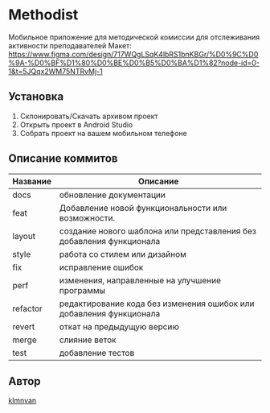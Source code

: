 # Methodist
Мобильное приложение для методической комиссии для отслеживания активности преподавателей
Макет: https://www.figma.com/design/717WQgLSqK4lbRS1bnKBGr/%D0%9C%D0%9A-%D0%BF%D1%80%D0%BE%D0%B5%D0%BA%D1%82?node-id=0-1&t=5JQqx2WM75NTRvMj-1

## Установка
1. Склонировать/Скачать архивом проект
2. Открыть проект в Android Studio
3. Собрать проект на вашем мобильном телефоне

## Описание коммитов
| Название | Описание                                                             |
| -------- | -------------------------------------------------------------------- |
| docs     | обновление документации                                              |
| feat     | Добавление новой функциональности или возможности.                                        |
| layout   | создание нового шаблона или представления без добавления функционала |
| style    | работа со стилем или дизайном                                        |
| fix      | исправление ошибок                                                   |
| perf     | изменения, направленные на улучшение программы                       |
| refactor | редактирование кода без изменения ошибок или добавления функционала  |
| revert   | откат на предыдущую версию                                           |
| merge    | слияние веток                                                        |
| test     | добавление тестов                                                    |

## Автор
[klmnvan](https://github.com/klmnvan)
